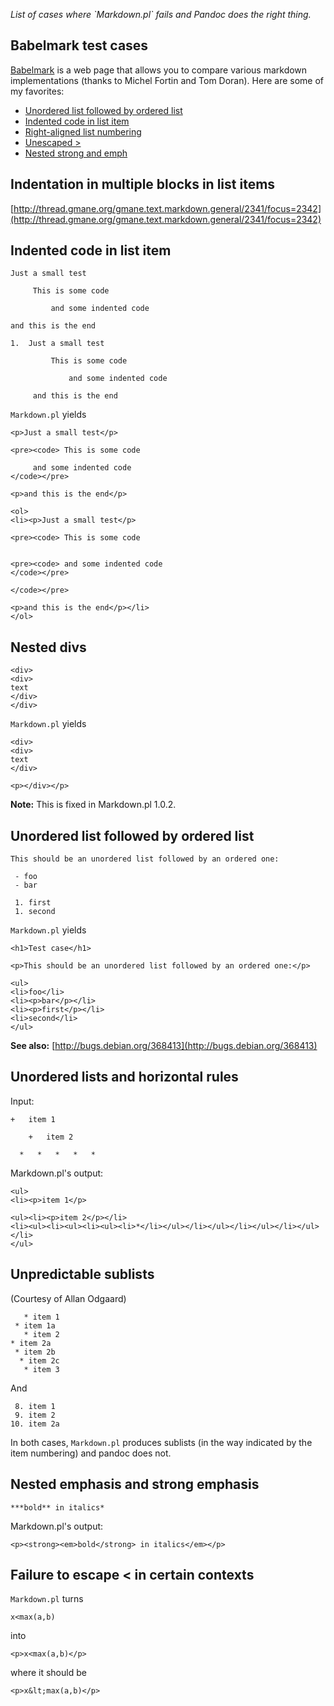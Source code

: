 *List of cases where \`Markdown.pl\` fails and Pandoc does the right
thing.*

Babelmark test cases
--------------------

[Babelmark](http://babelmark.bobtfish.net) is a web page that allows you
to compare various markdown implementations (thanks to Michel Fortin and
Tom Doran). Here are some of my favorites:

-   [Unordered list followed by ordered
    list](http://babelmark.bobtfish.net/?markdown=-+foo%0D%0A-+bar%0D%0A%0D%0A1.+first%0D%0A2.+second%0D%0A&normalize=on)
-   [Indented code in list
    item](http://babelmark.bobtfish.net/?markdown=%2B+++item+1%0D%0A%0D%0A++++%2B+++item+2%0D%0A%0D%0A+*+++*+++*+++*+++*&normalize=on)
-   [Right-aligned list
    numbering](http://babelmark.bobtfish.net/?markdown=+8.+item+1%0D%0A+9.+item+2%0D%0A10.+item+2a&normalize=on)
-   [Unescaped
    \>](http://babelmark.bobtfish.net/?markdown=x%3Cmax(a%2Cb)%0D%0A&normalize=on)
-   [Nested strong and
    emph](http://babelmark.bobtfish.net/?markdown=***bold**+in+ital*%0D%0A%0D%0A***ital*+in+bold**%0D%0A&normalize=on)

Indentation in multiple blocks in list items
--------------------------------------------

[http://thread.gmane.org/gmane.text.markdown.general/2341/focus=2342](http://thread.gmane.org/gmane.text.markdown.general/2341/focus=2342)

Indented code in list item
--------------------------

```
Just a small test

     This is some code

         and some indented code

and this is the end

1.  Just a small test

         This is some code

             and some indented code

     and this is the end
```

`Markdown.pl` yields

```
<p>Just a small test</p>

<pre><code> This is some code

     and some indented code
</code></pre>

<p>and this is the end</p>

<ol>
<li><p>Just a small test</p>

<pre><code> This is some code


<pre><code> and some indented code
</code></pre>

</code></pre>

<p>and this is the end</p></li>
</ol>
```

Nested divs
-----------

```
<div>
<div>
text
</div>
</div>
```

`Markdown.pl` yields

```
<div>
<div>
text
</div>

<p></div></p>
```

**Note:** This is fixed in Markdown.pl 1.0.2.

Unordered list followed by ordered list
---------------------------------------

```
This should be an unordered list followed by an ordered one:

 - foo
 - bar

 1. first
 1. second
```

`Markdown.pl` yields

```
<h1>Test case</h1>

<p>This should be an unordered list followed by an ordered one:</p>

<ul>
<li>foo</li>
<li><p>bar</p></li>
<li><p>first</p></li>
<li>second</li>
</ul>
```

**See also:**
[http://bugs.debian.org/368413](http://bugs.debian.org/368413)

Unordered lists and horizontal rules
------------------------------------

Input:

```
+   item 1

    +   item 2

  *   *   *   *   *
```

Markdown.pl's output:

```
<ul>
<li><p>item 1</p>

<ul><li><p>item 2</p></li>
<li><ul><li><ul><li><ul><li>*</li></ul></li></ul></li></ul></li></ul></li>
</ul>
```

Unpredictable sublists
----------------------

(Courtesy of Allan Odgaard)

```
   * item 1
 * item 1a
   * item 2
* item 2a
 * item 2b
  * item 2c
   * item 3
```

And

```
 8. item 1
 9. item 2
10. item 2a
```

In both cases, `Markdown.pl` produces sublists (in the way indicated by
the item numbering) and pandoc does not.

Nested emphasis and strong emphasis
-----------------------------------

```
***bold** in italics*
```

Markdown.pl's output:

```
<p><strong><em>bold</strong> in italics</em></p>
```

Failure to escape \< in certain contexts
----------------------------------------

`Markdown.pl` turns

```
x<max(a,b)
```

into

```
<p>x<max(a,b)</p>
```

where it should be

```
<p>x&lt;max(a,b)</p>
```
